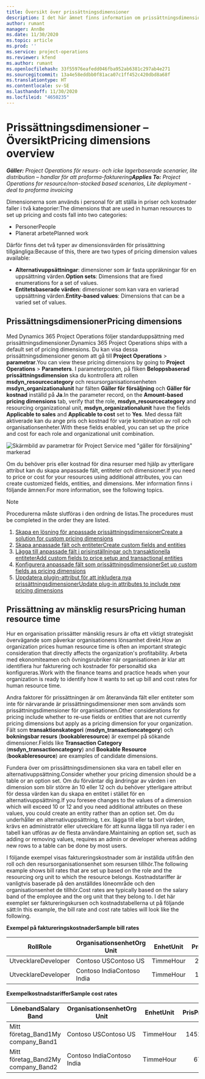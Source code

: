 ```yaml
---
title: Översikt över prissättningsdimensioner
description: I det här ämnet finns information om prissättningsdimensioner i Dynamics 365 Project Operations.
author: rumant
manager: AnnBe
ms.date: 11/30/2020
ms.topic: article
ms.prod: ''
ms.service: project-operations
ms.reviewer: kfend
ms.author: rumant
ms.openlocfilehash: 33f55976eafedd046fba952ab6381c297ab4e271
ms.sourcegitcommit: 13a4e58eddbb0f81aca07c1ff452c420dbd8a68f
ms.translationtype: HT
ms.contentlocale: sv-SE
ms.lasthandoff: 11/30/2020
ms.locfileid: "4650235"
---
```

# <a name="pricing-dimensions-overview"></a><span data-ttu-id="293cd-103">Prissättningsdimensioner – Översikt</span><span class="sxs-lookup"><span data-stu-id="293cd-103">Pricing dimensions overview</span></span>

<span data-ttu-id="293cd-104">_**Gäller:** Project Operations för resurs- och icke lagerbaserade scenarier, lite distribution – handlar för att proforma-fakturering_</span><span class="sxs-lookup"><span data-stu-id="293cd-104">_**Applies To:** Project Operations for resource/non-stocked based scenarios, Lite deployment - deal to proforma invoicing_</span></span>

<span data-ttu-id="293cd-105">Dimensionerna som används i personal för att ställa in priser och kostnader faller i två kategorier:</span><span class="sxs-lookup"><span data-stu-id="293cd-105">The dimensions that are used in human resources to set up pricing and costs fall into two categories:</span></span>

- <span data-ttu-id="293cd-106">Personer</span><span class="sxs-lookup"><span data-stu-id="293cd-106">People</span></span>
- <span data-ttu-id="293cd-107">Planerat arbete</span><span class="sxs-lookup"><span data-stu-id="293cd-107">Planned work</span></span>

<span data-ttu-id="293cd-108">Därför finns det två typer av dimensionsvärden för prissättning tillgängliga:</span><span class="sxs-lookup"><span data-stu-id="293cd-108">Because of this, there are two types of pricing dimension values available:</span></span>

- <span data-ttu-id="293cd-109">**Alternativuppsättningar**: dimensioner som är fasta uppräkningar för en uppsättning värden.</span><span class="sxs-lookup"><span data-stu-id="293cd-109">**Option sets**: Dimensions that are fixed enumerations for a set of values.</span></span>
- <span data-ttu-id="293cd-110">**Entitetsbaserade värden**: dimensioner som kan vara en varierad uppsättning värden.</span><span class="sxs-lookup"><span data-stu-id="293cd-110">**Entity-based values**: Dimensions that can be a varied set of values.</span></span>

## <a name="pricing-dimensions"></a><span data-ttu-id="293cd-111">Prissättningsdimensioner</span><span class="sxs-lookup"><span data-stu-id="293cd-111">Pricing dimensions</span></span>

<span data-ttu-id="293cd-112">Med Dynamics 365 Project Operations följer standarduppsättning med prissättningsdimensioner.</span><span class="sxs-lookup"><span data-stu-id="293cd-112">Dynamics 365 Project Operations ships with a default set of pricing dimensions.</span></span> <span data-ttu-id="293cd-113">Du kan visa dessa prissättningsdimensioner genom att gå till **Project Operations** > **parametrar**.</span><span class="sxs-lookup"><span data-stu-id="293cd-113">You can view these pricing dimensions by going to **Project Operations** > **Parameters**.</span></span> <span data-ttu-id="293cd-114">I parameterposten, på fliken **Beloppsbaserad prissättningsdimension** ska du kontrollera att rollen **msdyn_resourcecategory** och resursorganisationsenheten **msdyn_organizationalunit** har fälten **Gäller för försäljning** och **Gäller för kostnad** inställd på **Ja**.</span><span class="sxs-lookup"><span data-stu-id="293cd-114">In the parameter record, on the **Amount-based pricing dimensions** tab, verify that the role, **msdyn_resourcecategory** and resourcing organizational unit, **msdyn_organizationalunit** have the fields **Applicable to sales** and **Applicable to cost** set to **Yes**.</span></span> <span data-ttu-id="293cd-115">Med dessa fält aktiverade kan du ange pris och kostnad för varje kombination av roll och organisationsenheter.</span><span class="sxs-lookup"><span data-stu-id="293cd-115">With these fields enabled, you can set up the price and cost for each role and organizational unit combination.</span></span>

![Skärmbild av parametrar för Project Service med "gäller för försäljning" markerad](media/PS-OOB-parameters.png)

<span data-ttu-id="293cd-117">Om du behöver pris eller kostnad för dina resurser med hjälp av ytterligare attribut kan du skapa anpassade fält, entiteter och dimensioner.</span><span class="sxs-lookup"><span data-stu-id="293cd-117">If you need to price or cost for your resources using additional attributes, you can create customized fields, entities, and dimensions.</span></span> <span data-ttu-id="293cd-118">Mer information finns i följande ämnen:</span><span class="sxs-lookup"><span data-stu-id="293cd-118">For more information, see the following topics.</span></span> 
  
  > [!NOTE]
  > <span data-ttu-id="293cd-119">Procedurerna måste slutföras i den ordning de listas.</span><span class="sxs-lookup"><span data-stu-id="293cd-119">The procedures must be completed in the order they are listed.</span></span>

1. [<span data-ttu-id="293cd-120">Skapa en lösning för anpassade prissättningsdimensioner</span><span class="sxs-lookup"><span data-stu-id="293cd-120">Create a solution for custom pricing dimensions</span></span>](../sales/create-solution-custompd.md)
2. [<span data-ttu-id="293cd-121">Skapa anpassade fält och entiteter</span><span class="sxs-lookup"><span data-stu-id="293cd-121">Create custom fields and entities</span></span>](create-custom-fields-entities-pricing-dimensions.md)
3. [<span data-ttu-id="293cd-122">Lägga till anpassade fält i prisinställningar och transaktionella entiteter</span><span class="sxs-lookup"><span data-stu-id="293cd-122">Add custom fields to price setup and transactional entities</span></span>](add-custom-fields-price-setup-transactional-entities.md)
4. [<span data-ttu-id="293cd-123">Konfigurera anpassade fält som prissättningsdimensioner</span><span class="sxs-lookup"><span data-stu-id="293cd-123">Set up custom fields as pricing dimensions</span></span>](set-up-custom-fields-pricing-dimensions.md)
5. [<span data-ttu-id="293cd-124">Uppdatera plugin-attribut för att inkludera nya prissättningsdimensioner</span><span class="sxs-lookup"><span data-stu-id="293cd-124">Update plug-in attributes to include new pricing dimensions</span></span>](update-plugin-attributes-pd.md)


## <a name="pricing-human-resource-time"></a><span data-ttu-id="293cd-125">Prissättning av mänsklig resurs</span><span class="sxs-lookup"><span data-stu-id="293cd-125">Pricing human resource time</span></span>
<span data-ttu-id="293cd-126">Hur en organisation prissätter mänsklig resurs är ofta ett viktigt strategiskt övervägande som påverkar organisationens lönsamhet direkt.</span><span class="sxs-lookup"><span data-stu-id="293cd-126">How an organization prices human resource time is often an important strategic consideration that directly affects the organization's profitability.</span></span> <span data-ttu-id="293cd-127">Arbeta med ekonomiteamen och övningsrubriker när organisationen är klar att identifiera hur fakturering och kostnader för personaltid ska konfigureras.</span><span class="sxs-lookup"><span data-stu-id="293cd-127">Work with the finance teams and practice heads when your organization is ready to identify how it wants to set up bill and cost rates for human resource time.</span></span>

<span data-ttu-id="293cd-128">Andra faktorer för prissättningen är om återanvända fält eller entiteter som inte för närvarande är prissättningsdimensioner men som används som prissättningsdimensioner för organisationen.</span><span class="sxs-lookup"><span data-stu-id="293cd-128">Other considerations for pricing include whether to re-use fields or entities that are not currently pricing dimensions but apply as a pricing dimension for your organization.</span></span> <span data-ttu-id="293cd-129">Fält som **transaktionskategori** (**msdyn_transactioncategory**) och **bokningsbar resurs** (**bookableresource**) är exempel på sökande dimensioner.</span><span class="sxs-lookup"><span data-stu-id="293cd-129">Fields like **Transaction Category** (**msdyn_transactioncategory**) and **Bookable Resource** (**bookableresource**) are examples of candidate dimensions.</span></span> 

<span data-ttu-id="293cd-130">Fundera över om prissättningsdimensionen ska vara en tabell eller en alternativuppsättning.</span><span class="sxs-lookup"><span data-stu-id="293cd-130">Consider whether your pricing dimension should be a table or an option set.</span></span> <span data-ttu-id="293cd-131">Om du förväntar dig ändringar av värden i en dimension som blir större än 10 eller 12 och du behöver ytterligare attribut för dessa värden kan du skapa en entitet i stället för en alternativuppsättning.</span><span class="sxs-lookup"><span data-stu-id="293cd-131">If you foresee changes to the values of a dimension which will exceed 10 or 12 and you need additional attributes on these values, you could create an entity rather than an option set.</span></span> <span data-ttu-id="293cd-132">Om du underhåller en alternativuppsättning, t.ex. lägga till eller ta bort värden, krävs en administratör eller utvecklare för att kunna lägga till nya rader i en tabell kan utföras av de flesta användare.</span><span class="sxs-lookup"><span data-stu-id="293cd-132">Maintaining an option set, such as adding or removing values, requires an admin or developer whereas adding new rows to a table can be done by most users.</span></span>

<span data-ttu-id="293cd-133">I följande exempel visas faktureringskostnader som är inställda utifrån den roll och den resursorganisationsenhet som resursen tillhör.</span><span class="sxs-lookup"><span data-stu-id="293cd-133">The following example shows bill rates that are set up based on the role and the resourcing org unit to which the resource belongs.</span></span> <span data-ttu-id="293cd-134">Kostnadstariffer är vanligtvis baserade på den anställdes löneområde och den organisationsenhet de tillhör.</span><span class="sxs-lookup"><span data-stu-id="293cd-134">Cost rates are typically based on the salary band of the employee and the org unit that they belong to.</span></span> <span data-ttu-id="293cd-135">I det här exemplet ser faktureringskursen och kostnadstabellerna ut på följande sätt:</span><span class="sxs-lookup"><span data-stu-id="293cd-135">In this example, the bill rate and cost rate tables will look like the following.</span></span>

<span data-ttu-id="293cd-136">**Exempel på faktureringskostnader**</span><span class="sxs-lookup"><span data-stu-id="293cd-136">**Sample bill rates**</span></span>

| <span data-ttu-id="293cd-137">Roll</span><span class="sxs-lookup"><span data-stu-id="293cd-137">Role</span></span>        | <span data-ttu-id="293cd-138">Organisationsenhet</span><span class="sxs-lookup"><span data-stu-id="293cd-138">Org Unit</span></span>    |<span data-ttu-id="293cd-139">Enhet</span><span class="sxs-lookup"><span data-stu-id="293cd-139">Unit</span></span>      |<span data-ttu-id="293cd-140">Pris</span><span class="sxs-lookup"><span data-stu-id="293cd-140">Price</span></span>      |<span data-ttu-id="293cd-141">Valuta</span><span class="sxs-lookup"><span data-stu-id="293cd-141">Currency</span></span>  |
| ------------|-------------|----------|----------:|----------|
| <span data-ttu-id="293cd-142">Utvecklare</span><span class="sxs-lookup"><span data-stu-id="293cd-142">Developer</span></span>   | <span data-ttu-id="293cd-143">Contoso US</span><span class="sxs-lookup"><span data-stu-id="293cd-143">Contoso US</span></span>  |<span data-ttu-id="293cd-144">Timme</span><span class="sxs-lookup"><span data-stu-id="293cd-144">Hour</span></span> | <span data-ttu-id="293cd-145">200</span><span class="sxs-lookup"><span data-stu-id="293cd-145">200</span></span>|<span data-ttu-id="293cd-146">USD</span><span class="sxs-lookup"><span data-stu-id="293cd-146">USD</span></span>     |
| <span data-ttu-id="293cd-147">Utvecklare</span><span class="sxs-lookup"><span data-stu-id="293cd-147">Developer</span></span>   | <span data-ttu-id="293cd-148">Contoso India</span><span class="sxs-lookup"><span data-stu-id="293cd-148">Contoso India</span></span> |<span data-ttu-id="293cd-149">Timme</span><span class="sxs-lookup"><span data-stu-id="293cd-149">Hour</span></span>|   <span data-ttu-id="293cd-150">112</span><span class="sxs-lookup"><span data-stu-id="293cd-150">112</span></span>|<span data-ttu-id="293cd-151">USD</span><span class="sxs-lookup"><span data-stu-id="293cd-151">USD</span></span>     |


<span data-ttu-id="293cd-152">**Exempelkostnadstariffer**</span><span class="sxs-lookup"><span data-stu-id="293cd-152">**Sample cost rates**</span></span>

| <span data-ttu-id="293cd-153">Löneband</span><span class="sxs-lookup"><span data-stu-id="293cd-153">Salary Band</span></span>     | <span data-ttu-id="293cd-154">Organisationsenhet</span><span class="sxs-lookup"><span data-stu-id="293cd-154">Org Unit</span></span>    |<span data-ttu-id="293cd-155">Enhet</span><span class="sxs-lookup"><span data-stu-id="293cd-155">Unit</span></span>      |<span data-ttu-id="293cd-156">Pris</span><span class="sxs-lookup"><span data-stu-id="293cd-156">Price</span></span>      |<span data-ttu-id="293cd-157">Valuta</span><span class="sxs-lookup"><span data-stu-id="293cd-157">Currency</span></span>  |
| ----------------|-------------|----------|----------:|----------|
| <span data-ttu-id="293cd-158">Mitt företag_Band1</span><span class="sxs-lookup"><span data-stu-id="293cd-158">My company_Band1</span></span> | <span data-ttu-id="293cd-159">Contoso US</span><span class="sxs-lookup"><span data-stu-id="293cd-159">Contoso US</span></span>  |<span data-ttu-id="293cd-160">Timme</span><span class="sxs-lookup"><span data-stu-id="293cd-160">Hour</span></span> | <span data-ttu-id="293cd-161">145</span><span class="sxs-lookup"><span data-stu-id="293cd-161">145</span></span>|<span data-ttu-id="293cd-162">USD</span><span class="sxs-lookup"><span data-stu-id="293cd-162">USD</span></span>     |
| <span data-ttu-id="293cd-163">Mitt företag_Band2</span><span class="sxs-lookup"><span data-stu-id="293cd-163">My company_Band2</span></span> | <span data-ttu-id="293cd-164">Contoso India</span><span class="sxs-lookup"><span data-stu-id="293cd-164">Contoso India</span></span> |<span data-ttu-id="293cd-165">Timme</span><span class="sxs-lookup"><span data-stu-id="293cd-165">Hour</span></span>|   <span data-ttu-id="293cd-166">67</span><span class="sxs-lookup"><span data-stu-id="293cd-166">67</span></span>|<span data-ttu-id="293cd-167">USD</span><span class="sxs-lookup"><span data-stu-id="293cd-167">USD</span></span>     |
